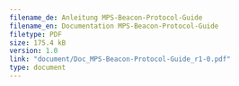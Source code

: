 ```yaml
---
filename_de: Anleitung MPS-Beacon-Protocol-Guide
filename_en: Documentation MPS-Beacon-Protocol-Guide
filetype: PDF
size: 175.4 kB
version: 1.0
link: "document/Doc_MPS-Beacon-Protocol-Guide_r1-0.pdf"
type: document
---
```

